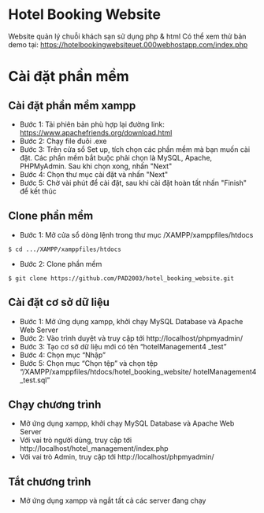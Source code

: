 # Hotel Booking Website
Website quản lý chuỗi khách sạn sử dụng php &amp; html
Có thể xem thử bản demo tại: https://hotelbookingwebsiteuet.000webhostapp.com/index.php

# Cài đặt phần mềm

## Cài đặt phần mềm xampp
-	Bước 1: Tải phiên bản phù hợp lại đường link: https://www.apachefriends.org/download.html
-	Bước 2: Chạy file đuôi .exe
-	Bước 3: Trên cửa sổ Set up, tích chọn các phần mềm mà bạn muốn cài đặt. Các phần mềm bắt buộc phải chọn là MySQL, Apache, PHPMyAdmin. Sau khi chọn xong, nhấn "Next"
-	Bước 4: Chọn thư mục cài đặt và nhấn "Next"
-	Bước 5: Chờ vài phút để cài đặt, sau khi cài đặt hoàn tất nhấn "Finish" để kết thúc

## Clone phần mềm
-	Bước 1: Mở cửa sổ dòng lệnh trong thư mục /XAMPP/xamppfiles/htdocs
```
$ cd .../XAMPP/xamppfiles/htdocs

```
-	Bước 2: Clone phần mềm
```
$ git clone https://github.com/PAD2003/hotel_booking_website.git

```

## Cài đặt cơ sở dữ liệu
-	Bước 1: Mở ứng dụng xampp, khởi chạy MySQL Database và Apache Web Server
-	Bước 2: Vào trình duyệt và truy cập tới http://localhost/phpmyadmin/
-	Bước 3: Tạo cơ sở dữ liệu mới có tên “hotelManagement4 _test”
-	Bước 4: Chọn mục “Nhập”
-	Bước 5: Chọn mục “Chọn tệp” và chọn tệp “/XAMPP/xamppfiles/htdocs/hotel_booking_website/ hotelManagement4 _test.sql”

## Chạy chương trình
-	Mở ứng dụng xampp, khởi chạy MySQL Database và Apache Web Server
-	Với vai trò người dùng, truy cập tới http://localhost/hotel_management/index.php
-	Với vai trò Admin, truy cập tới http://localhost/phpmyadmin/

## Tắt chương trình
-	Mở ứng dụng xampp và ngắt tất cả các server đang chạy

